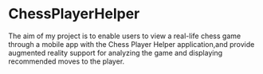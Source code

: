 # ChessPlayerHelper
The aim of my project is to enable users to view a real-life chess game through a mobile app with the Chess Player Helper application,and provide augmented reality support for analyzing the game and displaying recommended moves to the player. 
